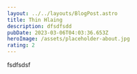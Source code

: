 ```yaml
---
layout: ../../layouts/BlogPost.astro
title: Thin Hlaing
description: dfsdfsdd
pubDate: 2023-03-06T04:03:36.653Z
heroImage: /assets/placeholder-about.jpg
rating: 2
---
```

f﻿sdfsdsf